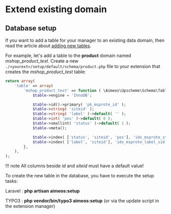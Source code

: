 # Extend existing domain

## Database setup

If you want to add a table for your manager to an existing data domain, then read the article about [adding new tables](../infrastructure/schema-migrations.md#add-new-tables).

For example, let's add a table to the **product** domain named *mshop_product_test*. Create a new `./<yourext>/setup/default/schema/product.php` file to your extension that creates the *mshop_product_test* table:

```php
return array(
    'table' => array(
        'mshop_product_test' => function ( \Aimeos\Upscheme\Schema\Table $table ) {
            $table->engine = 'InnoDB';

            $table->id()->primary( 'pk_msprote_id' );
            $table->string( 'siteid' );
            $table->string( 'label' )->default( '' );
            $table->int( 'pos' )->default( 0 );
            $table->smallint( 'status' )->default( 1 );
            $table->meta();

            $table->index( ['status', 'siteid', 'pos'], 'idx_msprote_status_sid_pos' );
            $table->index( ['label', 'siteid'], 'idx_msprote_label_sid' );
        },
    ),
);
```

!!! note
    All columns beside *id* and *siteid* must have a default value!

To create the new table in the database, you have to execute the setup tasks:

Laravel
: **php artisan aimeos:setup**

TYPO3
: **php vendor/bin/typo3 aimeos:setup** (or via the update script in the extension manager)
